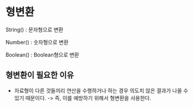 # 형변환

String() : 문자형으로 변환

Number() : 숫자형으로 변환

Boolean() : Boolean형으로 변환

## 형변환이 필요한 이유 

- 자료형이 다른 것들끼리 연산을 수행하거나 하는 경우 의도치 않은 결과가 나올 수 있기 때문이다. -> 즉, 이를 예방하기 위해서 형변환을 사용한다.

